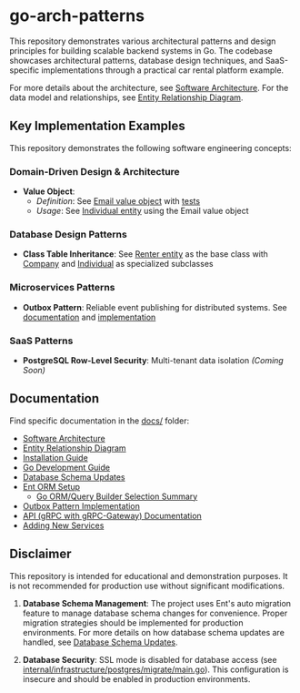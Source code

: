 # go-arch-patterns

This repository demonstrates various architectural patterns and design principles for building scalable backend systems in Go. The codebase showcases architectural patterns, database design techniques, and SaaS-specific implementations through a practical car rental platform example.

For more details about the architecture, see [Software Architecture](docs/software_architecture.md).
For the data model and relationships, see [Entity Relationship Diagram](docs/er-diagram.md).

## Key Implementation Examples

This repository demonstrates the following software engineering concepts:

### Domain-Driven Design & Architecture

- **Value Object**:
  - *Definition*: See [Email value object](internal/domain/value/email.go) with [tests](internal/domain/value/email_test.go)
  - *Usage*: See [Individual entity](internal/domain/entity/individual.go) using the Email value object

### Database Design Patterns

- **Class Table Inheritance**: See [Renter entity](internal/domain/entity/renter.go) as the base class with [Company](internal/domain/entity/company.go) and [Individual](internal/domain/entity/individual.go) as specialized subclasses

### Microservices Patterns

- **Outbox Pattern**: Reliable event publishing for distributed systems. See [documentation](docs/outbox_pattern.md) and [implementation](internal/application/service/car_impl.go)

### SaaS Patterns

- **PostgreSQL Row-Level Security**: Multi-tenant data isolation *(Coming Soon)*

## Documentation

Find specific documentation in the [docs/](docs/) folder:

- [Software Architecture](docs/software_architecture.md)
- [Entity Relationship Diagram](docs/er-diagram.md)
- [Installation Guide](docs/installation_guide.md)
- [Go Development Guide](docs/golang.md)
- [Database Schema Updates](docs/database_schema_updates.md)
- [Ent ORM Setup](docs/ent.md)
  - [Go ORM/Query Builder Selection Summary](docs/orm-selection-summary.md)
- [Outbox Pattern Implementation](docs/outbox_pattern.md)
- [API (gRPC with gRPC-Gateway) Documentation](docs/api-grpc-http.md)
- [Adding New Services](docs/adding_new_services.md)

## Disclaimer

This repository is intended for educational and demonstration purposes. It is not recommended for production use without significant modifications.

1. **Database Schema Management**: The project uses Ent's auto migration feature to manage database schema changes for convenience. Proper migration strategies should be implemented for production environments. For more details on how database schema updates are handled, see [Database Schema Updates](docs/database_schema_updates.md).

2. **Database Security**: SSL mode is disabled for database access (see [internal/infrastructure/postgres/migrate/main.go](internal/infrastructure/postgres/migrate/main.go)). This configuration is insecure and should be enabled in production environments.
